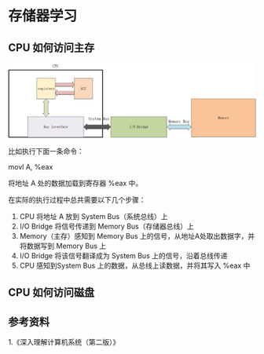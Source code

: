 # 存储器学习



## CPU 如何访问主存

![](./pics/memory_cpu.png)

比如执行下面一条命令：

movl A, %eax

将地址 A 处的数据加载到寄存器 %eax 中。

在实际的执行过程中总共需要以下几个步骤：

1. CPU 将地址 A 放到 System Bus（系统总线）上
2. I/O Bridge 将信号传递到 Memory Bus（存储器总线）上
3. Memory（主存）感知到 Memory Bus 上的信号，从地址A处取出数据字，并将数据写到 Memory Bus 上
4. I/O Bridge 将该信号翻译成为 System Bus 上的信号，沿着总线传递
5. CPU 感知到System Bus 上的数据，从总线上读数据，并将其写入 %eax 中

## CPU 如何访问磁盘





## 参考资料

1.《深入理解计算机系统（第二版）》